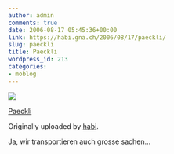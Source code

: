 ```yaml
---
author: admin
comments: true
date: 2006-08-17 05:45:36+00:00
link: https://habi.gna.ch/2006/08/17/paeckli/
slug: paeckli
title: Paeckli
wordpress_id: 213
categories:
- moblog
---
```



 [![](http://static.flickr.com/82/217454509_9d3e8a9374_m.jpg)](http://www.flickr.com/photos/habi/217454509/)
   

 
  [Paeckli](http://www.flickr.com/photos/habi/217454509/)
    

  Originally uploaded by [habi](http://www.flickr.com/people/habi/).
 



Ja, wir transportieren auch grosse sachen...
  

